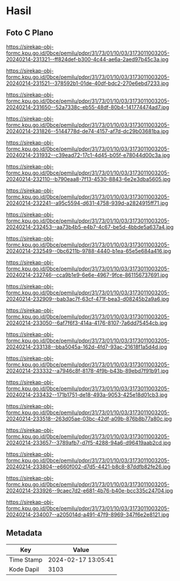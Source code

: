 # Hasil

## Foto C Plano

https://sirekap-obj-formc.kpu.go.id/0bce/pemilu/pdpr/31/73/01/10/03/3173011003205-20240214-231321--ff824def-b300-4c44-ae6a-2aed97b45c3a.jpg

https://sirekap-obj-formc.kpu.go.id/0bce/pemilu/pdpr/31/73/01/10/03/3173011003205-20240214-231521--378592b1-01de-40df-bdc2-270e6ebd7233.jpg

https://sirekap-obj-formc.kpu.go.id/0bce/pemilu/pdpr/31/73/01/10/03/3173011003205-20240214-231650--52a7338c-eb55-48df-80b4-141774474ad7.jpg

https://sirekap-obj-formc.kpu.go.id/0bce/pemilu/pdpr/31/73/01/10/03/3173011003205-20240214-231826--5144778d-de74-4157-af7d-dc29b03681ba.jpg

https://sirekap-obj-formc.kpu.go.id/0bce/pemilu/pdpr/31/73/01/10/03/3173011003205-20240214-231932--c39ead72-17c1-4d45-b05f-e78044d00c3a.jpg

https://sirekap-obj-formc.kpu.go.id/0bce/pemilu/pdpr/31/73/01/10/03/3173011003205-20240214-232110--b790eaa8-7f13-4530-8843-6e2e3dba5605.jpg

https://sirekap-obj-formc.kpu.go.id/0bce/pemilu/pdpr/31/73/01/10/03/3173011003205-20240214-232241--a95c5594-d631-4758-939d-a2824915ff71.jpg

https://sirekap-obj-formc.kpu.go.id/0bce/pemilu/pdpr/31/73/01/10/03/3173011003205-20240214-232453--aa73b4b5-e4b7-4c67-be5d-4bbde5a637a4.jpg

https://sirekap-obj-formc.kpu.go.id/0bce/pemilu/pdpr/31/73/01/10/03/3173011003205-20240214-232549--0bc6211b-9788-4440-b1ea-65e5e684a416.jpg

https://sirekap-obj-formc.kpu.go.id/0bce/pemilu/pdpr/31/73/01/10/03/3173011003205-20240214-232746--cca9b1e9-6e6e-4967-9fce-861156737691.jpg

https://sirekap-obj-formc.kpu.go.id/0bce/pemilu/pdpr/31/73/01/10/03/3173011003205-20240214-232909--bab3ac7f-63cf-471f-bea3-d08245b2a9a6.jpg

https://sirekap-obj-formc.kpu.go.id/0bce/pemilu/pdpr/31/73/01/10/03/3173011003205-20240214-233050--6af7f6f3-414a-4176-8107-7a6dd75454cb.jpg

https://sirekap-obj-formc.kpu.go.id/0bce/pemilu/pdpr/31/73/01/10/03/3173011003205-20240214-233138--bba5045a-162d-4fd7-93ac-21618f1a5d4d.jpg

https://sirekap-obj-formc.kpu.go.id/0bce/pemilu/pdpr/31/73/01/10/03/3173011003205-20240214-233332--a7946c8f-8178-4f9b-b43b-89ebd7f91b91.jpg

https://sirekap-obj-formc.kpu.go.id/0bce/pemilu/pdpr/31/73/01/10/03/3173011003205-20240214-233432--171b1751-de18-493a-9053-425e18d01cb3.jpg

https://sirekap-obj-formc.kpu.go.id/0bce/pemilu/pdpr/31/73/01/10/03/3173011003205-20240214-233518--263d05ae-03bc-42df-a09b-876b8b77a80c.jpg

https://sirekap-obj-formc.kpu.go.id/0bce/pemilu/pdpr/31/73/01/10/03/3173011003205-20240214-233657--3789afb7-d7f5-4288-94a6-d96419aab2cd.jpg

https://sirekap-obj-formc.kpu.go.id/0bce/pemilu/pdpr/31/73/01/10/03/3173011003205-20240214-233804--e660f002-d7d5-4421-b8c8-87ddfb82fe26.jpg

https://sirekap-obj-formc.kpu.go.id/0bce/pemilu/pdpr/31/73/01/10/03/3173011003205-20240214-233926--9caec7d2-e681-4b76-b40e-bcc335c24704.jpg

https://sirekap-obj-formc.kpu.go.id/0bce/pemilu/pdpr/31/73/01/10/03/3173011003205-20240214-234007--a205014d-a491-47f9-8969-347f6e2e8121.jpg


## Metadata

| Key        | Value               |
| ---------- | ------------------- |
| Time Stamp | 2024-02-17 13:05:41 |
| Kode Dapil | 3103                |



